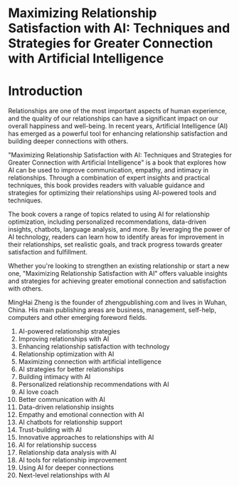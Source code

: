 # Maximizing Relationship Satisfaction with AI: Techniques and Strategies for Greater Connection with Artificial Intelligence

# Introduction

Relationships are one of the most important aspects of human experience, and the quality of our relationships can have a significant impact on our overall happiness and well-being. In recent years, Artificial Intelligence (AI) has emerged as a powerful tool for enhancing relationship satisfaction and building deeper connections with others.

"Maximizing Relationship Satisfaction with AI: Techniques and Strategies for Greater Connection with Artificial Intelligence" is a book that explores how AI can be used to improve communication, empathy, and intimacy in relationships. Through a combination of expert insights and practical techniques, this book provides readers with valuable guidance and strategies for optimizing their relationships using AI-powered tools and techniques.

The book covers a range of topics related to using AI for relationship optimization, including personalized recommendations, data-driven insights, chatbots, language analysis, and more. By leveraging the power of AI technology, readers can learn how to identify areas for improvement in their relationships, set realistic goals, and track progress towards greater satisfaction and fulfillment.

Whether you're looking to strengthen an existing relationship or start a new one, "Maximizing Relationship Satisfaction with AI" offers valuable insights and strategies for achieving greater emotional connection and satisfaction with others.

MingHai Zheng is the founder of zhengpublishing.com and lives in Wuhan, China. His main publishing areas are business, management, self-help, computers and other emerging foreword fields.



1. AI-powered relationship strategies
2. Improving relationships with AI
3. Enhancing relationship satisfaction with technology
4. Relationship optimization with AI
5. Maximizing connection with artificial intelligence
6. AI strategies for better relationships
7. Building intimacy with AI
8. Personalized relationship recommendations with AI
9. AI love coach
10. Better communication with AI
11. Data-driven relationship insights
12. Empathy and emotional connection with AI
13. AI chatbots for relationship support
14. Trust-building with AI
15. Innovative approaches to relationships with AI
16. AI for relationship success
17. Relationship data analysis with AI
18. AI tools for relationship improvement
19. Using AI for deeper connections
20. Next-level relationships with AI

